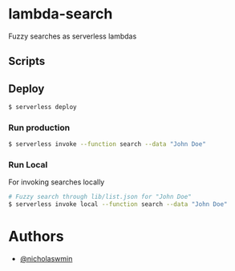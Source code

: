 # lambda-search
Fuzzy searches as serverless lambdas

## Scripts

## Deploy

```bash
$ serverless deploy
```

### Run production

```bash
$ serverless invoke --function search --data "John Doe"
```

### Run Local

For invoking searches locally

```bash
# Fuzzy search through lib/list.json for "John Doe"
$ serverless invoke local --function search --data "John Doe"
```

# Authors

- [@nicholaswmin][1]

[1]: https://github.com/nicholaswmin
